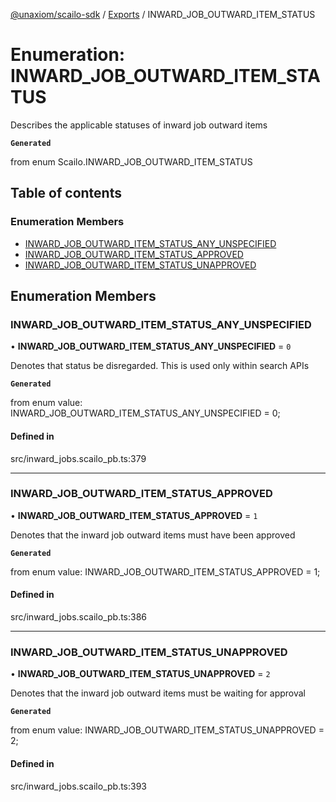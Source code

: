 [@unaxiom/scailo-sdk](../README.md) / [Exports](../modules.md) / INWARD\_JOB\_OUTWARD\_ITEM\_STATUS

# Enumeration: INWARD\_JOB\_OUTWARD\_ITEM\_STATUS

Describes the applicable statuses of inward job outward items

**`Generated`**

from enum Scailo.INWARD_JOB_OUTWARD_ITEM_STATUS

## Table of contents

### Enumeration Members

- [INWARD\_JOB\_OUTWARD\_ITEM\_STATUS\_ANY\_UNSPECIFIED](INWARD_JOB_OUTWARD_ITEM_STATUS.md#inward_job_outward_item_status_any_unspecified)
- [INWARD\_JOB\_OUTWARD\_ITEM\_STATUS\_APPROVED](INWARD_JOB_OUTWARD_ITEM_STATUS.md#inward_job_outward_item_status_approved)
- [INWARD\_JOB\_OUTWARD\_ITEM\_STATUS\_UNAPPROVED](INWARD_JOB_OUTWARD_ITEM_STATUS.md#inward_job_outward_item_status_unapproved)

## Enumeration Members

### INWARD\_JOB\_OUTWARD\_ITEM\_STATUS\_ANY\_UNSPECIFIED

• **INWARD\_JOB\_OUTWARD\_ITEM\_STATUS\_ANY\_UNSPECIFIED** = ``0``

Denotes that status be disregarded. This is used only within search APIs

**`Generated`**

from enum value: INWARD_JOB_OUTWARD_ITEM_STATUS_ANY_UNSPECIFIED = 0;

#### Defined in

src/inward_jobs.scailo_pb.ts:379

___

### INWARD\_JOB\_OUTWARD\_ITEM\_STATUS\_APPROVED

• **INWARD\_JOB\_OUTWARD\_ITEM\_STATUS\_APPROVED** = ``1``

Denotes that the inward job outward items must have been approved

**`Generated`**

from enum value: INWARD_JOB_OUTWARD_ITEM_STATUS_APPROVED = 1;

#### Defined in

src/inward_jobs.scailo_pb.ts:386

___

### INWARD\_JOB\_OUTWARD\_ITEM\_STATUS\_UNAPPROVED

• **INWARD\_JOB\_OUTWARD\_ITEM\_STATUS\_UNAPPROVED** = ``2``

Denotes that the inward job outward items must be waiting for approval

**`Generated`**

from enum value: INWARD_JOB_OUTWARD_ITEM_STATUS_UNAPPROVED = 2;

#### Defined in

src/inward_jobs.scailo_pb.ts:393
